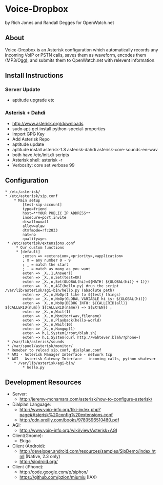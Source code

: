 # Voice-Dropbox
by Rich Jones and Randall Degges
for OpenWatch.net

## About
Voice-Dropbox is an Asterisk configuration which automatically records any incoming VoIP or PSTN calls,
saves them as waveform, encodes them (MP3/Ogg), and submits them to OpenWatch.net with relevent information.

## Install Instructions
### Server Update
* aptitude upgrade etc
### Asterisk + Dahdi
 * http://www.asterisk.org/downloads
 * sudo apt-get install python-special-properties
 * Import GPG Key
 * Add Asterisk Repo
 * aptitude update
 * aptitude install asterisk-1.8 asterisk-dahdi asterisk-core-sounds-en-wav
 * both have /etc/init.d/ scripts
  * Asterisk shell: asterisk -r
  * Verbosity: core set verbose 99

## Configuration
    * /etc/asterisk/
    * /etc/asterisk/sip.conf
        * Main setup 
            [test-sip-account]
            type=friend      
            host=**YOUR PUBLIC IP ADDRESS**                                                               
            insecure=port,invite                                                            
            disallow=all                                                                    
            allow=ulaw                                                                      
            dtmfmode=rfc2833                                                                
            nat=no
            qualify=yes                       
     * /etc/asterisk/extensions.conf
         * Our custom functions
         * [default]
            ;exten => <extension>,<priority>,<application>
            ; X = any number 0 - 9
            ; _ = match the start
            ; . = match as many as you want            
            exten => _X.,1,Answer()
            exten => _X.,n,Set(test=OK)
            exten => _X.,n,Set(GLOBAL(hi)=${MATH( ${GLOBAL(hi)} + 1)})
            exten => _X.,n,AGI(hello.py) #run the script /var/lib/asterisk/agi-bin/hello.py (absolute path)
            exten => _X.,n,NoOp(I like to ${test} things)
            exten => _X.,n,NoOp(GLOBAL VARIABLE hi is: ${GLOBAL(hi)})
            exten => _X.,n,NoOp(DEBUG INFO: ${CALLERID(all)} ${CALLERID(num)} ${CALLERID(name)} => ${EXTEN}) ;
            exten => _X.,n,Wait(1)
            exten => _X.,n,Monitor(wav,filename)
            exten => _X.,n,Playback(hello-world)
            exten => _X.,n,Wait(10)
            exten => _X.,n,Hangup(1)
            exten => h,1,System(/root/blah.sh)
            exten => h,1,System(curl http://wahtever.blah/?phone=)
     * /var/lib/asterisk/sounds
     * /var/spool/asterisk/monitor/
     * Remeber to reload sip.conf, dialplan.conf
     * AMI - Asterisk Manager Interface - network tcp
     * AGI - Asterisk Gateway Interface - incoming calls, python whatever
        * /var/lib/asterisk/agi-bin/
            * hello.py

## Development Resources
* Server:
    * http://jeremy-mcnamara.com/asterisk/how-to-configure-asterisk/
* Dialplan Language:
    * http://www.voip-info.org/tiki-index.php?page#Asterisk%20config%20extensions.conf
    * http://cdn.oreilly.com/books/9780596510480.pdf
* AGI:
    * http://www.voip-info.org/wiki/view/Asterisk+AGI
* Client(Gnome):
    * Ekiga
* Client (Android):
    * http://developer.android.com/resources/samples/SipDemo/index.html (Native, 2.3 only)
    * http://sipdroid.org/
* Client (iPhone):
    * http://code.google.com/p/siphon/
    * https://github.com/pzion/miumiu (IAX)
